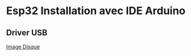 # Esp32 Installation avec IDE Arduino
## Driver USB
[Image Disque](https://github.com/Kangourou812/Liste-Aide/raw/main/Arduino/ESP32%20Installation/ESP32%20OLED%20DRIVER.dmg)
